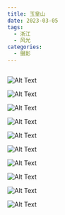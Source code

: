 ```yaml
---
title: 玉皇山
date: 2023-03-05
tags:
  - 浙江
  - 风光
categories:
  - 摄影
---
```


<img src="https://blog-1321452376.cos.ap-shanghai.myqcloud.com/%E6%91%84%E5%BD%B1%2F%E7%8E%89%E7%9A%87%E5%B1%B1%2Fhaou-7026.jpg" alt="">

<!-- more -->

![Alt Text](https://blog-1321452376.cos.ap-shanghai.myqcloud.com/%E6%91%84%E5%BD%B1%2F%E7%8E%89%E7%9A%87%E5%B1%B1%2Fhaou-6978.jpg)

![Alt Text](https://blog-1321452376.cos.ap-shanghai.myqcloud.com/%E6%91%84%E5%BD%B1%2F%E7%8E%89%E7%9A%87%E5%B1%B1%2Fhaou-6981.jpg)

![Alt Text](https://blog-1321452376.cos.ap-shanghai.myqcloud.com/%E6%91%84%E5%BD%B1%2F%E7%8E%89%E7%9A%87%E5%B1%B1%2Fhaou-7001.jpg)

![Alt Text](https://blog-1321452376.cos.ap-shanghai.myqcloud.com/%E6%91%84%E5%BD%B1%2F%E7%8E%89%E7%9A%87%E5%B1%B1%2Fhaou-7009.jpg)

![Alt Text](https://blog-1321452376.cos.ap-shanghai.myqcloud.com/%E6%91%84%E5%BD%B1%2F%E7%8E%89%E7%9A%87%E5%B1%B1%2Fhaou-7013.jpg)

![Alt Text](https://blog-1321452376.cos.ap-shanghai.myqcloud.com/%E6%91%84%E5%BD%B1%2F%E7%8E%89%E7%9A%87%E5%B1%B1%2Fhaou-7016.jpg)

![Alt Text](https://blog-1321452376.cos.ap-shanghai.myqcloud.com/%E6%91%84%E5%BD%B1%2F%E7%8E%89%E7%9A%87%E5%B1%B1%2Fhaou-7035.jpg)

![Alt Text](https://blog-1321452376.cos.ap-shanghai.myqcloud.com/%E6%91%84%E5%BD%B1%2F%E7%8E%89%E7%9A%87%E5%B1%B1%2Fhaou-7047.jpg)

![Alt Text](https://blog-1321452376.cos.ap-shanghai.myqcloud.com/%E6%91%84%E5%BD%B1%2F%E7%8E%89%E7%9A%87%E5%B1%B1%2Fhaou-7048.jpg)

![Alt Text](https://blog-1321452376.cos.ap-shanghai.myqcloud.com/%E6%91%84%E5%BD%B1%2F%E7%8E%89%E7%9A%87%E5%B1%B1%2Fhaou-7053.jpg)
